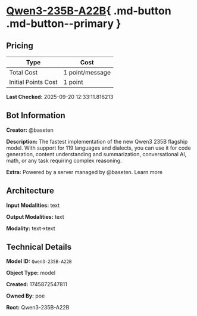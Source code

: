 # [Qwen3-235B-A22B](https://poe.com/Qwen3-235B-A22B){ .md-button .md-button--primary }

## Pricing

| Type | Cost |
|------|------|
| Total Cost | 1 point/message |
| Initial Points Cost | 1 point |

**Last Checked:** 2025-09-20 12:33:11.816213


## Bot Information

**Creator:** @baseten

**Description:** The fastest implementation of the new Qwen3 235B flagship model. With support for 119 languages and dialects, you can use it for code generation, content understanding and summarization, conversational AI, math, or any task requiring complex reasoning.

**Extra:** Powered by a server managed by @baseten. Learn more


## Architecture

**Input Modalities:** text

**Output Modalities:** text

**Modality:** text->text


## Technical Details

**Model ID:** `Qwen3-235B-A22B`

**Object Type:** model

**Created:** 1745872547811

**Owned By:** poe

**Root:** Qwen3-235B-A22B
